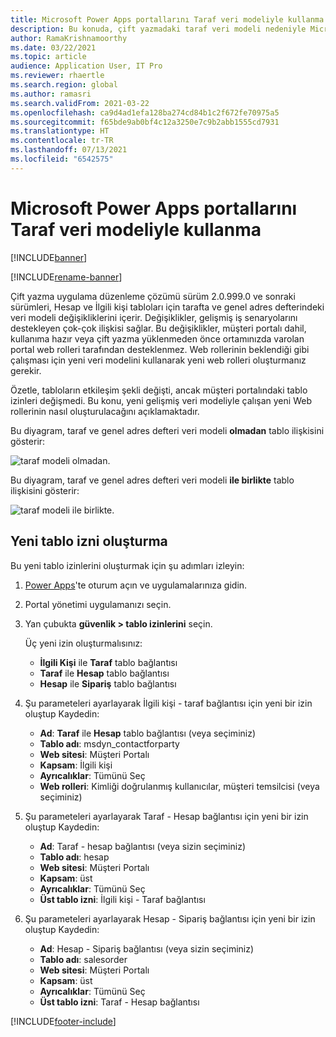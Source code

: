 ```yaml
---
title: Microsoft Power Apps portallarını Taraf veri modeliyle kullanma
description: Bu konuda, çift yazmadaki taraf veri modeli nedeniyle Microsoft Power Apps portalları için web rollerinde yapılan değişiklikler açıklanmaktadır.
author: RamaKrishnamoorthy
ms.date: 03/22/2021
ms.topic: article
audience: Application User, IT Pro
ms.reviewer: rhaertle
ms.search.region: global
ms.author: ramasri
ms.search.validFrom: 2021-03-22
ms.openlocfilehash: ca9d4ad1efa128ba274cd84b1c2f672fe70975a5
ms.sourcegitcommit: f65bde9ab0bf4c12a3250e7c9b2abb1555cd7931
ms.translationtype: HT
ms.contentlocale: tr-TR
ms.lasthandoff: 07/13/2021
ms.locfileid: "6542575"
---
```

# <a name="using-microsoft-power-apps-portals-with-the-party-data-model"></a>Microsoft Power Apps portallarını Taraf veri modeliyle kullanma

[!INCLUDE[banner](../../includes/banner.md)]

[!INCLUDE[rename-banner](~/includes/cc-data-platform-banner.md)]

Çift yazma uygulama düzenleme çözümü sürüm 2.0.999.0 ve sonraki sürümleri, Hesap ve İlgili kişi tabloları için tarafta ve genel adres defterindeki veri modeli değişikliklerini içerir. Değişiklikler, gelişmiş iş senaryolarını destekleyen çok-çok ilişkisi sağlar. Bu değişiklikler, müşteri portalı dahil, kullanıma hazır veya çift yazma yüklenmeden önce ortamınızda varolan portal web rolleri tarafından desteklenmez. Web rollerinin beklendiği gibi çalışması için yeni veri modelini kullanarak yeni web rolleri oluşturmanız gerekir. 

Özetle, tabloların etkileşim şekli değişti, ancak müşteri portalındaki tablo izinleri değişmedi. Bu konu, yeni gelişmiş veri modeliyle çalışan yeni Web rollerinin nasıl oluşturulacağını açıklamaktadır.

Bu diyagram, taraf ve genel adres defteri veri modeli **olmadan** tablo ilişkisini gösterir:

   ![taraf modeli olmadan.](media/without-party-model.PNG)

Bu diyagram, taraf ve genel adres defteri veri modeli **ile birlikte** tablo ilişkisini gösterir:

   ![taraf modeli ile birlikte.](media/with-party-model.png)

## <a name="create-a-new-table-permission"></a>Yeni tablo izni oluşturma

Bu yeni tablo izinlerini oluşturmak için şu adımları izleyin:

1. [Power Apps](https://make.powerapps.com)'te oturum açın ve uygulamalarınıza gidin.
2. Portal yönetimi uygulamanızı seçin.
3. Yan çubukta **güvenlik > tablo izinlerini** seçin.

    Üç yeni izin oluşturmalısınız:

    + **İlgili Kişi** ile **Taraf** tablo bağlantısı
    + **Taraf** ile **Hesap** tablo bağlantısı
    + **Hesap** ile **Sipariş** tablo bağlantısı

4. Şu parameteleri ayarlayarak İlgili kişi - taraf bağlantısı için yeni bir izin oluştup Kaydedin:

    + **Ad**: **Taraf** ile **Hesap** tablo bağlantısı (veya seçiminiz)
    + **Tablo adı**: msdyn_contactforparty
    + **Web sitesi**: Müşteri Portalı
    + **Kapsam**: İlgili kişi
    + **Ayrıcalıklar**: Tümünü Seç
    + **Web rolleri**: Kimliği doğrulanmış kullanıcılar, müşteri temsilcisi (veya seçiminiz)

5. Şu parameteleri ayarlayarak Taraf - Hesap bağlantısı için yeni bir izin oluştup Kaydedin:

    + **Ad**: Taraf - hesap bağlantısı (veya sizin seçiminiz)
    + **Tablo adı**: hesap
    + **Web sitesi**: Müşteri Portalı
    + **Kapsam**: üst
    + **Ayrıcalıklar**: Tümünü Seç
    + **Üst tablo izni**: İlgili kişi - Taraf bağlantısı

6. Şu parameteleri ayarlayarak Hesap - Sipariş bağlantısı için yeni bir izin oluştup Kaydedin:

    + **Ad**: Hesap - Sipariş bağlantısı (veya sizin seçiminiz)
    + **Tablo adı**: salesorder
    + **Web sitesi**: Müşteri Portalı
    + **Kapsam**: üst
    + **Ayrıcalıklar**: Tümünü Seç
    + **Üst tablo izni**: Taraf - Hesap bağlantısı

[!INCLUDE[footer-include](../../../../includes/footer-banner.md)]

